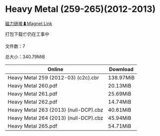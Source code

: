 # Heavy Metal (259-265)(2012-2013)

[磁力链接⬇Magnet Link](magnet:?xt=urn:btih:51af21069843be73993f91d03643634a54051d7a&dn=Heavy%20Metal%20%28259-265%29%282012-2013%29)

打包下载📦仍在工事中

文件数：7

总大小：340.79MiB

Online | Download
--- | ---
Heavy Metal 259 (2012-03) (c2c).cbr | 138.97MiB
Heavy Metal 260.pdf | 20.13MiB
Heavy Metal 261.pdf | 25.69MiB
Heavy Metal 262.pdf | 14.74MiB
Heavy Metal 263 (2013) (null-DCP).cbz | 40.61MiB
Heavy Metal 264 (2013) (null-DCP).cbz | 45.94MiB
Heavy Metal 265.pdf | 54.71MiB